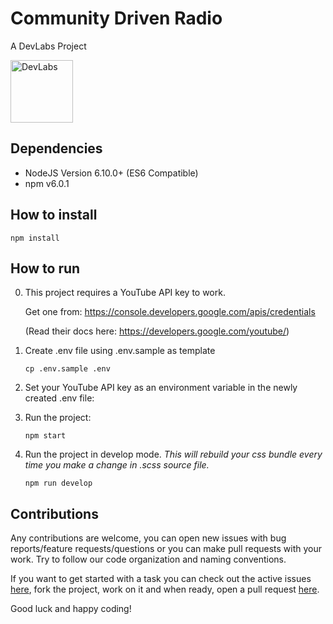 # Community Driven Radio

A DevLabs Project

<img src="https://avatars0.githubusercontent.com/u/10864739?v=3&amp;s=200" alt="DevLabs" width="100" style="max-width:100%;">

## Dependencies

- NodeJS Version 6.10.0+ (ES6 Compatible)
- npm v6.0.1

## How to install

`npm install`

## How to run

0. This project requires a YouTube API key to work.

    Get one from: https://console.developers.google.com/apis/credentials 

    (Read their docs here: https://developers.google.com/youtube/)

0. Create .env file using .env.sample as template

    `cp .env.sample .env`

0. Set your YouTube API key as an environment variable in the newly created .env file:

0. Run the project:

    `npm start`

1. Run the project in develop mode. _This will rebuild your css bundle every time you make a change in .scss source file._

    `npm run develop`

## Contributions

Any contributions are welcome, you can open new issues with bug reports/feature requests/questions or you can make pull requests with your work. Try to follow our code organization and naming conventions.

If you want to get started with a task you can check out the active issues [here](../../issues), fork the project, work on it and when ready, open a pull request [here](../../pulls). 

Good luck and happy coding!
